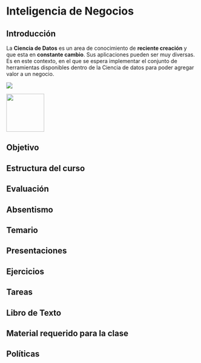 # Inteligencia de Negocios

## Introducción
La **Ciencia de Datos** es un area de conocimiento de **reciente creación** y que esta en **constante cambio**. Sus aplicaciones pueden ser muy diversas. Es en este contexto, en el que se espera implementar el conjunto de herramientas disponibles dentro de la Ciencia de datos para poder agregar valor a un negocio.

![](https://github.com/edavgaun/Inteligencia-de-negocios/blob/master/img/datascience.png)


<img src="https://github.com/edavgaun/Inteligencia-de-negocios/blob/master/img/datascience.png" width=100>



## Objetivo

## Estructura del curso

## Evaluación

## Absentismo

## Temario

## Presentaciones

## Ejercicios

## Tareas

## Libro de Texto

## Material requerido para la clase

## Políticas
